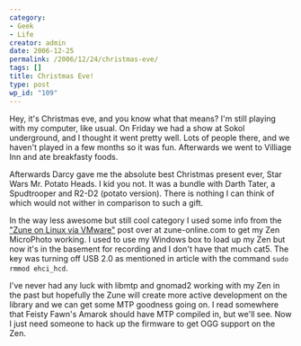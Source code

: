 ```yaml
---
category:
- Geek
- Life
creator: admin
date: 2006-12-25
permalink: /2006/12/24/christmas-eve/
tags: []
title: Christmas Eve!
type: post
wp_id: "109"
---
```


Hey, it's Christmas eve, and you know what that means?  I'm still playing with my computer, like usual.  On Friday we had a show at Sokol underground, and I thought it went pretty well.  Lots of people there, and we haven't played in a few months so it was fun.  Afterwards we went to Villiage Inn and ate breakfasty foods.

Afterwards Darcy gave me the absolute best Christmas present ever, Star Wars Mr. Potato Heads.  I kid you not.  It was a bundle with Darth Tater, a Spudtrooper and R2-D2 (potato version).  There is nothing I can think of which would not wither in comparison to such a gift.

In the way less awesome but still cool category I used some info from the ["Zune on Linux via VMware"](http://www.zune-online.com/news/zune/zune-on-linux-via-vmware.html) post over at zune-online.com to get my Zen MicroPhoto working.  I used to use my Windows box to load up my Zen but now it's in the basement for recording and I don't have that much cat5.  The key was turning off USB 2.0 as mentioned in article with the command `sudo rmmod ehci_hcd`.

I've never had any luck with libmtp and gnomad2 working with my Zen in the past but hopefully the Zune will create more active development on the library and we can get some MTP goodness going on.  I read somewhere that Feisty Fawn's Amarok should have MTP compiled in, but we'll see.  Now I just need someone to hack up the firmware to get OGG support on the Zen.
